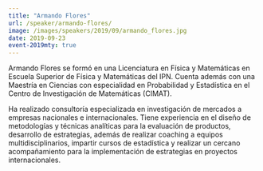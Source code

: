```yaml
---
title: "Armando Flores"
url: /speaker/armando-flores/
image: /images/speakers/2019/09/armando_flores.jpg
date: 2019-09-23
event-2019mty: true
---
```


Armando Flores se formó en una Licenciatura en Física y Matemáticas en Escuela Superior de Física y Matemáticas del IPN. Cuenta además con una Maestría en Ciencias con especialidad en Probabilidad y Estadística en el Centro de Investigación de Matemáticas (CIMAT).

Ha realizado consultoría especializada en investigación de mercados a empresas nacionales e internacionales. Tiene experiencia en el diseño de metodologías y técnicas analíticas para la evaluación de productos, desarrollo de estrategias, además de realizar coaching a equipos multidisciplinarios, impartir cursos de estadística y realizar un cercano acompañamiento para la implementación de estrategias en proyectos internacionales.